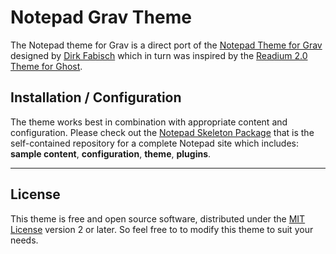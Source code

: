 # Notepad Grav Theme

The Notepad theme for Grav is a direct port of the [Notepad Theme for Grav](https://github.com/dirkfabisch/notepad) designed by [Dirk Fabisch](http://blog.base68.com/about/) which in turn was inspired by the [Readium 2.0 Theme for Ghost](http://www.svenread.com/readium-ghost-theme/).

## Installation / Configuration

The theme works best in combination with appropriate content and configuration. Please check out the [Notepad Skeleton Package](https://github.com/getgrav/grav-skeleton-notepad-site) that is the self-contained repository for a complete Notepad site which includes: **sample content**, **configuration**, **theme**, **plugins**.

---

## License

This theme is free and open source software, distributed under the [MIT License](/LICENSE) version 2 or later. So feel free to to modify this theme to suit your needs.
